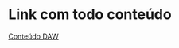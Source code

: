 # Link com todo conteúdo

[Conteúdo DAW](https://drive.google.com/drive/folders/1Ee6dW74Wa5weq5qgqst2zR_DPrHjGiETRgcM-AyANdzURB7Pm4Isk94R9VnLl-hJe50RR3iw)